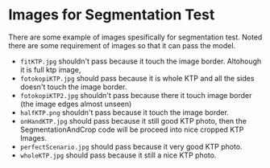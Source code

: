 # Images for Segmentation Test

There are some example of images spesifically for segmentation test. Noted there are some requirement of images so that it can pass the model. 
- `fitKTP.jpg` shouldn't pass because it touch the image border. Altohough it is full ktp image, 
- `fotokopiKTP.jpg` should pass because it is whole KTP and all the sides doesn't touch the image border.
- `fotokopiKTP2.jpg` shouldn't pass because there it touch image border (the image edges almost unseen)
- `halfKTP.png` shouldn't pass because it touch the image border.
- `onHandKTP.jpg` should pass because it still good KTP photo, then the SegmentationAndCrop code will be proceed into nice cropped KTP Images.
- `perfectScenario.jpg` should pass because it very good KTP photo.
- `wholeKTP.jpg` should pass because it still a nice KTP photo.
